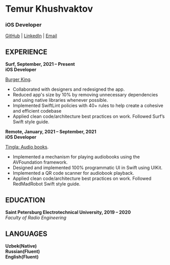 # Temur Khushvaktov
### iOS Developer
[GitHub](https://github.com/Sawka01) | [LinkedIn](http://www.linkedin.com/in/sawkauz) | [Email](mailto:8744934@gmail.com)

EXPERIENCE
-

**Surf, September, 2021 – Present <br>
iOS Developer**

[Burger King](https://apps.apple.com/RU/app/id1257821028?mt=8).

- Collaborated with designers and redesigned the app.
- Reduced app's size by 10% by removing unnecessary dependencies and using native libraries whenever possible.
- Implemented SwiftLint policies with 40+ rules to help create a cohesive and efficient codebase
- Applied clean code/architecture best practices on work. Followed Surf’s Swift style guide.

**Remote, January, 2021 – September, 2021 <br>
iOS Developer**

[Tingla: Audio books](https://apps.apple.com/uz/app/tingla-bm24-audio-kitob/id1571272518).

- Implemented a mechanism for playing audiobooks using the AVFoundation framework.
- Designed and implemented 100% programmatic UI in Swift using UIKit.
- Implemented a QR code scanner for audiobook playback.
- Applied clean code/architecture best practices on work. Followed RedMadRobot Swift style guide.

EDUCATION
- 
**Saint Petersburg Electrotechnical University, 2019 – 2020** <br>
*Faculty of Radio Engineering*

LANGUAGES
-
**Uzbek(Native) <br>
Russian(Fluent) <br>
English(Fluent)**
